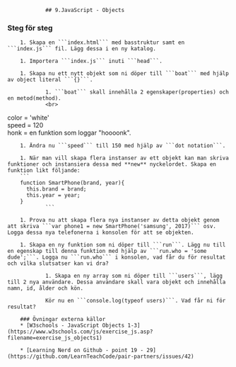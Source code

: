<!doctype html>
<html>
	<head>
		<title>JavaScript Exercises</title>

				## 9.JavaScript - Objects
				        
### Steg för steg
				
        1. Skapa en ```index.html``` med basstruktur samt en ```index.js``` fil. Lägg dessa i en ny katalog.
        
        1. Importera ```index.js``` inuti ```head```.
        
        1. Skapa nu ett nytt objekt som ni döper till ```boat``` med hjälp av object literal ```{}```.
        
				1. ```boat``` skall innehålla 2 egenskaper(properties) och en metod(method).
				<br>
color = 'white'<br>
speed = 120<br>
honk = en funktion som loggar "hoooonk".
				
        1. Ändra nu ```speed``` till 150 med hjälp av ```dot notation```.
        
        1. När man vill skapa flera instanser av ett objekt kan man skriva funktioner och instansiera dessa med **new** nyckelordet. Skapa en funktion likt följande:
        ```
        function SmartPhone(brand, year){
          this.brand = brand;
          this.year = year;
        }
				```
				
        1. Prova nu att skapa flera nya instanser av detta objekt genom att skriva ```var phone1 = new SmartPhone('samsung', 2017)``` osv. Logga dessa nya telefonerna i konsolen för att se objekten.
        
        1. Skapa en ny funktion som ni döper till ```run```. Lägg nu till en egenskap till denna funktion med hjälp av ```run.who = 'some dude';```. Logga nu ```run.who``` i konsolen, vad får du för resultat och vilka slutsatser kan vi dra?
        
				1. Skapa en ny array som ni döper till ```users```, lägg till 2 nya användare. Dessa användare skall vara objekt och innehålla namn, id, ålder och kön.
				
				Kör nu en ```console.log(typeof users)```. Vad får ni för resultat?
        
        ### Övningar externa källor
        * [W3schools - JavaScript Objects 1-3](https://www.w3schools.com/js/exercise_js.asp?filename=exercise_js_objects1)
        
        * [Learning Nerd on Github - point 19 - 29](https://github.com/LearnTeachCode/pair-partners/issues/42)
